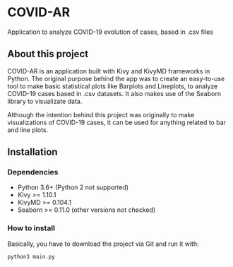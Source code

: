 # COVID-AR
Application to analyze COVID-19 evolution of cases, based in .csv files

## About this project

COVID-AR is an application built with Kivy and KivyMD frameworks in Python. The original purpose behind the app was to create an easy-to-use tool to make basic statistical plots like Barplots and Lineplots, to analyze COVID-19 cases based in .csv datasets. It also makes use of the Seaborn library to visualizate data.

Although the intention behind this project was originally to make visualizations of COVID-19 cases, it can be used for anything related to bar and line plots.

## Installation 

### Dependencies 

* Python 3.6+ (Python 2 not supported)
* Kivy >= 1.10.1
* KivyMD >= 0.104.1
* Seaborn >= 0.11.0 (other versions not checked)

### How to install

Basically, you have to download the project via Git and run it with: 

```
python3 main.py
```
